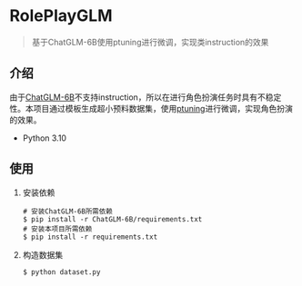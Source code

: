 # RolePlayGLM

> 基于ChatGLM-6B使用ptuning进行微调，实现类instruction的效果

## 介绍
由于[ChatGLM-6B](https://github.com/THUDM/ChatGLM-6B)不支持instruction，所以在进行角色扮演任务时具有不稳定性。本项目通过模板生成超小预料数据集，使用[ptuning](https://github.com/THUDM/ChatGLM-6B/tree/main/ptuning)进行微调，实现角色扮演的效果。
- Python 3.10

## 使用

1. 安装依赖
    ```shell
    # 安装ChatGLM-6B所需依赖
    $ pip install -r ChatGLM-6B/requirements.txt
    # 安装本项目所需依赖
    $ pip install -r requirements.txt
    ```

2. 构造数据集
    ```shell
    $ python dataset.py
    ```